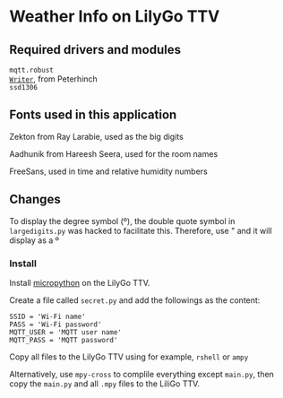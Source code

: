 # Weather Info on LilyGo TTV

## Required drivers and modules


`mqtt.robust`<br/>
[`Writer`](https://github.com/peterhinch/micropython-font-to-py/tree/master/writer), from Peterhinch<br/>
`ssd1306`

## Fonts used in this application

Zekton from Ray Larabie, used as the big digits

Aadhunik from Hareesh Seera, used for the room names

FreeSans, used in time and relative humidity numbers

## Changes

To display the degree symbol (º), the double quote symbol in `largedigits.py` was hacked to facilitate this. Therefore, use " and it will display as a º


### Install

Install [micropython](https://micropython.org/download/esp32/) on the LilyGo TTV.

Create a file called `secret.py` and add the followings as the content:
```
SSID = 'Wi-Fi name'
PASS = 'Wi-Fi password'
MQTT_USER = 'MQTT user name'
MQTT_PASS = 'MQTT password'
```

Copy all files to the LilyGo TTV using for example, `rshell` or `ampy`

Alternatively, use `mpy-cross` to complile everything except `main.py`, then copy the `main.py` and all `.mpy` files to the LiliGo TTV.



